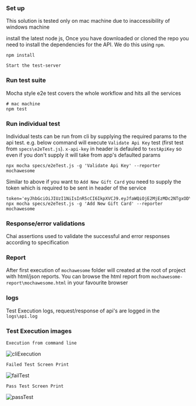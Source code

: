 ### Set up
This solution is tested only on mac machine due to inaccessibility of windows machine

install the latest node js,
Once you have downloaded or cloned the repo you need to install the dependencies for the API. We do this using `npm`.

```cli
npm install
```

`Start the test-server`

### Run test suite
Mocha style e2e test covers the whole workflow and hits all the services

```cli
# mac machine
npm test
```

### Run individual test
Individual tests can be run from cli by supplying the required params to the api test. e.g. below command will execute `Validate Api Key` test (first test from `specs\e2eTest.js`). `x-api-key` in header is defauled to `testApiKey` so even if you don't supply it will take from app's defaulted params 

```cli
npx mocha specs/e2eTest.js -g 'Validate Api Key' --reporter mochawesome
```
Similar to above if you want to `Add New Gift Card` you need to supply the token which is required to be sent in header of the service

```cli
token='eyJhbGciOiJIUzI1NiIsInR5cCI6IkpXVCJ9.eyJfaWQiOjE2MjEzMDc2NTgxODYsImlhdCI6MTYyMTMyMjY1OX0.JOist0Jx8wVxp5ubkNTH7vkjHXrOcxpbBXT7DIoZNUM' npx mocha specs/e2eTest.js -g 'Add New Gift Card' --reporter mochawesome
```

### Response/error validations
Chai assertions used to validate the successful and error responses according to specification

### Report
After first execution of `mochawesome` folder will created at the root of project with html/json reports. You can browse the html report from `mochawesome-report\mochawesome.html` in your favourite browser

### logs
Test Execution logs, request/response of api's are logged in the `logs\api.log`

### Test Execution images

`Execution from command line`

![cliExecution](https://user-images.githubusercontent.com/17876410/119212249-145d2f00-ba85-11eb-8f87-dfe9fb568b24.jpg)

`Failed Test Screen Print`

![failTest](https://user-images.githubusercontent.com/17876410/119212251-16bf8900-ba85-11eb-9fda-af9012ec2b4d.jpg)

`Pass Test Screen Print`

![passTest](https://user-images.githubusercontent.com/17876410/119212252-18894c80-ba85-11eb-85f2-aa9b59844916.jpg)



